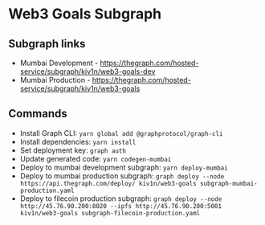 # Web3 Goals Subgraph

## Subgraph links

- Mumbai Development - https://thegraph.com/hosted-service/subgraph/kiv1n/web3-goals-dev
- Mumbai Production - https://thegraph.com/hosted-service/subgraph/kiv1n/web3-goals

## Commands

- Install Graph CLI: `yarn global add @graphprotocol/graph-cli`
- Install dependencies: `yarn install`
- Set deployment key: `graph auth`
- Update generated code: `yarn codegen-mumbai`
- Deploy to mumbai development subgraph: `yarn deploy-mumbai`
- Deploy to mumbai production subgraph: `graph deploy --node https://api.thegraph.com/deploy/ kiv1n/web3-goals subgraph-mumbai-production.yaml`
- Deploy to filecoin production subgraph: `graph deploy --node http://45.76.90.200:8020 --ipfs http://45.76.90.200:5001 kiv1n/web3-goals subgraph-filecoin-production.yaml`
